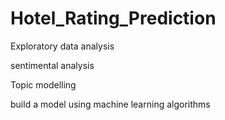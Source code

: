 # Hotel_Rating_Prediction

Exploratory data analysis

sentimental analysis

Topic modelling

build a model using machine learning algorithms
